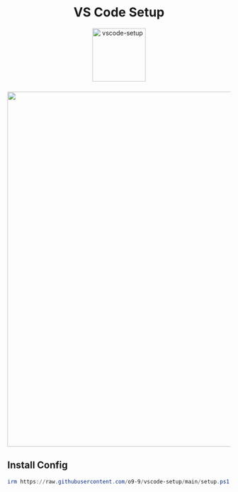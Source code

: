 <h1 align="center">VS Code Setup</h1>
<div align="center">
    <a href="https://github.com/o9-9/vscode-setup/">
        <img width="120" alt="vscode-setup" src="https://github.com/user-attachments/assets/c5c3bb94-690b-437a-8b89-ce16c702a00a" />
    </a>
</div>

###

<div align="center">
  <img src="https://github.com/user-attachments/assets/0f5252a1-2983-4d86-9508-d65e9cd3f07f" width="800" />
</div>

###

<h2 align="left">Install Config</h2>

```ps1
irm https://raw.githubusercontent.com/o9-9/vscode-setup/main/setup.ps1 | iex
```
###
